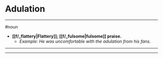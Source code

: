 # Adulation
---
#noun
- **[[f/_flattery|Flattery]]; [[f/_fulsome|fulsome]] praise.**
	- _Example: He was uncomfortable with the adulation from his fans._
---
---
